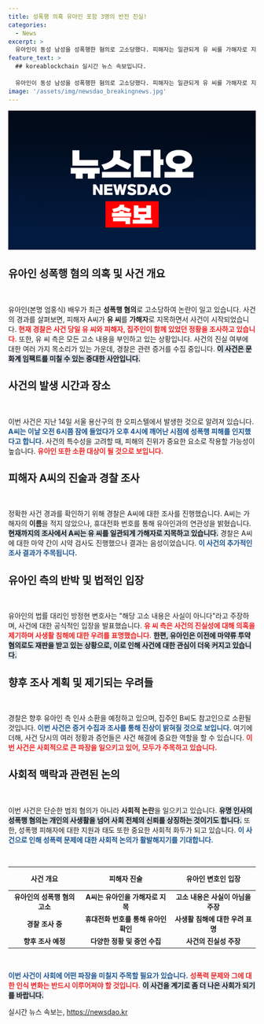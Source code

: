 ```yaml
---
title: 성폭행 의혹 유아인 포함 3명의 반전 진실!
categories:
  - News
excerpt: >
  유아인이 동성 남성을 성폭행한 혐의로 고소당했다. 피해자는 일관되게 유 씨를 가해자로 지목했지만, 유아인 측은 이를 강하게 부인하고 있다. 경찰은 사건 당시 함께 있었던 집주인을 조사할 방침이다. 사건의 전말이 a주목받고 있는 가운데 진실은 무엇일까?
feature_text: >
  ## koreablockchain 실시간 뉴스 속보입니다.

  유아인이 동성 남성을 성폭행한 혐의로 고소당했다. 피해자는 일관되게 유 씨를 가해자로 지목했지만, 유아인 측은 이를 강하게 부인하고 있다. 경찰은 사건 당시 함께 있었던 집주인을 조사할 방침이다. 사건의 전말이 a주목받고 있는 가운데 진실은 무엇일까?
image: '/assets/img/newsdao_breakingnews.jpg'
---
```


<p><img src="/assets/img/newsdao_breakingnews.jpg" alt="koreablockchain 속보" /></p>

<h2 data-ke-size="size26">유아인 성폭행 혐의 의혹 및 사건 개요</h2>

<p data-ke-size="size16">&nbsp;</p>

<p>유아인(본명 엄홍식) 배우가 최근 <strong>성폭행 혐의</strong>로 고소당하여 논란이 일고 있습니다. 사건의 경과를 살펴보면, 피해자 A씨가 <strong>유 씨</strong>를 <strong>가해자</strong>로 지목하면서 사건이 시작되었습니다. <b><span style="color: #ee2323;">현재 경찰은 사건 당일 유 씨와 피해자, 집주인이 함께 있었던 정황을 조사하고 있습니다.</span></b> 또한, 유 씨 측은 모든 고소 내용을 부인하고 있는 상황입니다. 사건의 진실 여부에 대한 여러 가지 목소리가 있는 가운데, 경찰은 관련 증거를 수집 중입니다. <b><span style="background-color: #21538527;">이 사건은 문화계 임팩트를 미칠 수 있는 중대한 사안입니다.</span></b> </p>

<h2 data-ke-size="size26">사건의 발생 시간과 장소</h2>

<p data-ke-size="size16">&nbsp;</p>

<p>이번 사건은 지난 14일 서울 용산구의 한 오피스텔에서 발생한 것으로 알려져 있습니다. <b><span style="color: #1a5490;">A씨는 이날 오전 6시쯤 잠에 들었다가 오후 4시에 깨어난 시점에 성폭행 피해를 인지했다고 합니다.</span></b> 사건의 특수성을 고려할 때, 피해의 진위가 중요한 요소로 작용할 가능성이 높습니다. <b><span style="color: #ee2323;">유아인 또한 소환 대상이 될 것으로 보입니다.</span></b> </p>

<h2 data-ke-size="size26">피해자 A씨의 진술과 경찰 조사</h2>

<p data-ke-size="size16">&nbsp;</p>

<p>정확한 사건 경과를 확인하기 위해 경찰은 A씨에 대한 조사를 진행했습니다. A씨는 가해자의 <strong>이름</strong>을 적지 않았으나, 휴대전화 번호를 통해 유아인과의 연관성을 밝혔습니다. <b><span style="background-color: #21538527;">현재까지의 조사에서 A씨는 유 씨를 <strong>일관되게</strong> 가해자로 지목하고 있습니다.</span></b> 경찰은 A씨에 대한 마약 간이 시약 검사도 진행했으나 결과는 음성이었습니다. <b><span style="color: #1a5490;">이 사건의 추가적인 조사 결과가 주목됩니다.</span></b></p>

<h2 data-ke-size="size26">유아인 측의 반박 및 법적인 입장</h2>

<p data-ke-size="size16">&nbsp;</p>

<p>유아인의 법률 대리인 방정현 변호사는 "해당 고소 내용은 사실이 아니다"라고 주장하며, 사건에 대한 공식적인 입장을 발표했습니다. <b><span style="color: #ee2323;">유 씨 측은 사건의 진실성에 대해 의혹을 제기하며 사생활 침해에 대한 우려를 표명했습니다.</span></b> <b><span style="background-color: #21538527;">한편, 유아인은 이전에 마약류 투약 혐의로도 재판을 받고 있는 상황으로, 이로 인해 사건에 대한 관심이 더욱 커지고 있습니다.</span></b></p>

<h2 data-ke-size="size26">향후 조사 계획 및 제기되는 우려들</h2>

<p data-ke-size="size16">&nbsp;</p>

<p>경찰은 향후 유아인 측 인사 소환을 예정하고 있으며, 집주인 B씨도 참고인으로 소환될 것입니다. <b><span style="color: #1a5490;">이번 사건은 증거 수집과 조사를 통해 진상이 밝혀질 것으로 보입니다.</span></b> 여기에 더해, 사건 당시의 여러 정황과 증언들은 사건 해결에 중요한 역할을 할 수 있습니다. <b><span style="color: #ee2323;">이번 사건은 사회적으로 큰 파장을 일으키고 있어, 모두가 주목하고 있습니다.</span></b></p>

<h2 data-ke-size="size26">사회적 맥락과 관련된 논의</h2>

<p data-ke-size="size16">&nbsp;</p>

<p>이번 사건은 단순한 범죄 혐의가 아니라 <strong>사회적 논란</strong>을 일으키고 있습니다. <b><span style="background-color: #21538527;">유명 인사의 성폭행 혐의는 개인의 사생활을 넘어 사회 전체의 신뢰를 상징하는 것이기도 합니다.</span></b> 또한, 성폭행 피해자에 대한 지원과 태도 또한 중요한 사회적 화두가 되고 있습니다. <b><span style="color: #1a5490;">이 사건으로 인해 성폭력 문제에 대한 사회적 논의가 활발해지기를 기대합니다.</span></b> </p>

<p data-ke-size="size16">&nbsp;</p> 

<table style="width: 100%;">
    <thead>
        <tr>
            <th style="text-align: center; height: 40px;"><b>사건 개요</b></th>
            <th style="text-align: center; height: 40px;"><b>피해자 진술</b></th>
            <th style="text-align: center; height: 40px;"><b>유아인 변호인 입장</b></th>
        </tr>
    </thead>
    <tbody>
        <tr>
            <td style="text-align: center; height: 17px;"><b>유아인의 성폭행 혐의 고소</b></td>
            <td style="text-align: center; height: 17px;"><b>A씨는 유아인을 가해자로 지목</b></td>
            <td style="text-align: center; height: 17px;"><b>고소 내용은 사실이 아님을 주장</b></td>
        </tr>
        <tr>
            <td style="text-align: center; height: 17px;"><b>경찰 조사 중</b></td>
            <td style="text-align: center; height: 17px;"><b>휴대전화 번호를 통해 유아인 확인</b></td>
            <td style="text-align: center; height: 17px;"><b>사생활 침해에 대한 우려 표명</b></td>
        </tr>
        <tr>
            <td style="text-align: center; height: 17px;"><b>향후 조사 예정</b></td>
            <td style="text-align: center; height: 17px;"><b>다양한 정황 및 증언 수집</b></td>
            <td style="text-align: center; height: 17px;"><b>사건의 진실성 주장</b></td>
        </tr>
    </tbody>
</table>

<p data-ke-size="size16">&nbsp;</p> 

<p><b><span style="color: #1a5490;">이번 사건이 사회에 어떤 파장을 미칠지 주목할 필요가 있습니다.</span></b> <b><span style="color: #ee2323;">성폭력 문제와 그에 대한 인식 변화는 반드시 이루어져야 할 것입니다.</span></b> <b><span style="background-color: #21538527;">이 사건을 계기로 좀 더 나은 사회가 되기를 바랍니다.</span></b></p>
실시간 뉴스 속보는, <a href="https://newsdao.kr" rel="dofollow">https://newsdao.kr</a>


